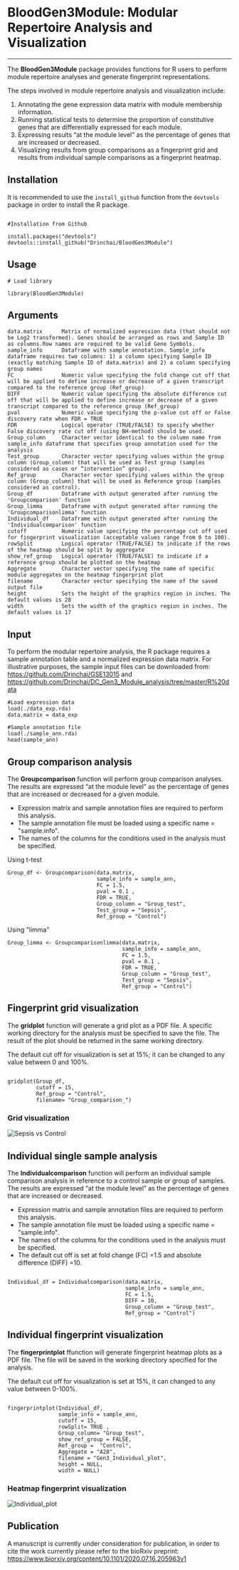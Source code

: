 # BloodGen3Module: Modular Repertoire Analysis and Visualization
***
The **BloodGen3Module** package provides functions for R users to perform module repertoire analyses and generate fingerprint representations.

The steps involved in module repertoire analysis and visualization include:

1.	Annotating the gene expression data matrix with module membership information.
2.	Running statistical tests to determine the proportion of constitutive genes that are differentially expressed for each module.
3.	Expressing results “at the module level” as the percentage of genes that are increased or decreased.
4.	Visualizing results from group comparisons as a fingerprint grid and results from individual sample comparisons as a fingerprint heatmap.


## Installation
It is recommended to use the ```install_github``` function from the ```devtools``` package in order to install the R package.

```{r Package installation}

#Installation from Github

install.packages("devtools")
devtools::install_github("Drinchai/BloodGen3Module")

```

## Usage
```{r setup, warning=FALSE,message=FALSE}
# Load library

library(BloodGen3Module)

```

## Arguments
```{r argument}
data.matrix      Matrix of normalized expression data (that should not be Log2 transformed). Genes should be arranged as rows and Sample ID as columns.Row names are required to be valid Gene Symbols.
sample_info      Dataframe with sample annotation. Sample_info dataframe requires two columns: 1) a column specifying Sample ID (exactly matching Sample ID of data.matrix) and 2) a column specifying group names
FC               Numeric value specifying the fold change cut off that will be applied to define increase or decrease of a given transcript compared to the reference group (Ref_group)
DIFF             Numeric value specifying the absolute difference cut off that will be applied to define increase or decrease of a given transcript compared to the reference group (Ref_group)
pval             Numeric value specifying the p-value cut off or False discovery rate when FDR = TRUE
FDR              Logical operator (TRUE/FALSE) to specify whether False discovery rate cut off (using BH-method) should be used.
Group_column     Character vector identical to the column name from sample_info dataframe that specifies group annotation used for the analysis
Test_group       Character vector specifying values within the group column (Group_column) that will be used as Test group (samples considered as cases or “intervention” group).
Ref_group        Character vector specifying values within the group column (Group_column) that will be used as Reference group (samples considered as control).
Group_df         Dataframe with output generated after running the 'Groupcomparison' function 
Group_limma      Dataframe with output generated after running the 'Groupcomparisonlimma' function
Individual_df    Dataframe with output generated after running the 'Individualcomparison' function
cutoff           Numeric value specifying the percentage cut off used for fingerprint visualization (acceptable values range from 0 to 100).
rowSplit         Logical operator (TRUE/FALSE) to indicate if the rows of the heatmap should be split by aggregate 
show_ref_group	 Logical operator (TRUE/FALSE) to indicate if a reference group should be plotted on the heatmap
Aggregate        Character vector specifying the name of specific module aggregates on the heatmap fingerprint plot
filename         Character vector specifying the name of the saved output file
height           Sets the height of the graphics region in inches. The default values is 28
width            Sets the width of the graphics region in inches. The default values is 17
```


## Input
To perform the modular repertoire analysis, the R package requires a sample annotation table and a normalized expression data matrix. For illustrative purposes, the sample input files can be downloaded from: https://github.com/Drinchai/GSE13015 and https://github.com/Drinchai/DC_Gen3_Module_analysis/tree/master/R%20data

```{r raw data and annotaion preparation}
#Load expression data
load(./data_exp.rda)
data.matrix = data_exp

#Sample annotation file
load(./sample_ann.rda)
head(sample_ann)

```

## Group comparison analysis 
The **Groupcomparison** function will perform group comparison analyses. The results are expressed “at the module level” as the percentage of genes that are increased or decreased for a given module.

- Expression matrix and sample annotation files are required to perform this analysis.
- The sample annotation file must be loaded using a specific name = "sample.info".
- The names of the columns for the conditions used in the analysis must be specified.

Using t-test
```{r group comparison analysis,warning=FALSE}
Group_df <- Groupcomparison(data.matrix,
                            sample_info = sample_ann,
                            FC = 1.5,
                            pval = 0.1 ,
                            FDR = TRUE,
                            Group_column = "Group_test",
                            Test_group = "Sepsis",
                            Ref_group = "Control")
```
Using "limma"

```{r group comparison analysis using "limma",warning=FALSE}
Group_limma <- Groupcomparisonlimma(data.matrix,
                                    sample_info = sample_ann,
                                    FC = 1.5,
                                    pval = 0.1 ,
                                    FDR = TRUE,
                                    Group_column = "Group_test",
                                    Test_group = "Sepsis",
                                    Ref_group = "Control")
```


## Fingerprint grid visualization 
The **gridplot** function will generate a grid plot as a PDF file. A specific working directory for the analysis must be specified to save the file. The result of the plot should be returned in the same working directory.


The default cut off for visualization is set at 15%; it can be changed to any value between 0 and 100%.



```{r grid visulization}

gridplot(Group_df, 
         cutoff = 15, 
         Ref_group = "Control",
         filename= "Group_comparison_")

```

### Grid visualization
![Sepsis vs Control](https://github.com/Drinchai/DC_Gen3_Module_analysis/blob/master/2020%20July26%20Group%20comparison_Fig1.png)

## Individual single sample analysis 
The **Individualcomparison** function will perform an individual sample comparison analysis in reference to a control sample or group of samples. The results are expressed “at the module level” as the percentage of genes that are increased or decreased.

- Expression matrix and sample annotation files are required to perform this analysis.
- The sample annotation file must be loaded using a specific name = "sample.info".
- The names of the columns for the conditions used in the analysis must be specified.
- The default cut off is set at fold change (FC) =1.5 and absolute difference (DIFF) =10.



```{r individual single sample analysis, warning=FALSE}

Individual_df = Individualcomparison(data.matrix,
                                     sample_info = sample_ann,
                                     FC = 1.5,
                                     DIFF = 10,
                                     Group_column = "Group_test",
                                     Ref_group = "Control")
```

## Individual fingerprint visualization 
The **fingerprintplot** ffunction will generate fingerprint heatmap plots as a PDF file. The file will be saved in the working directory specified for the analysis.

The default cut off for visualization is set at 15%, it can changed to any value between 0-100%.  
 

```{r fingerprint visualization, warning=FALSE}

fingerprintplot(Individual_df,
                sample_info = sample_ann,
                cutoff = 15,
                rowSplit= TRUE ,
                Group_column= "Group_test",
                show_ref_group = FALSE, 
                Ref_group =  "Control",
                Aggregate = "A28",
                filename = "Gen3_Individual_plot",
                height = NULL,
                width = NULL)

```
### Heatmap fingerprint visualization 
![Individual_plot](https://github.com/Drinchai/DC_Gen3_Module_analysis/blob/master/2020%20July26%20Individual%20comparison_Fig2.png)


## Publication
A manuscript is currently under consideration for publication, in order to cite the work currently please refer to the bioRxiv preprint:
https://www.biorxiv.org/content/10.1101/2020.07.16.205963v1
